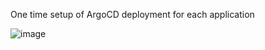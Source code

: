 One time setup of ArgoCD deployment for each application

![image](https://github.com/user-attachments/assets/1b903db0-0392-4095-a1f1-aa8f71b5442a)

